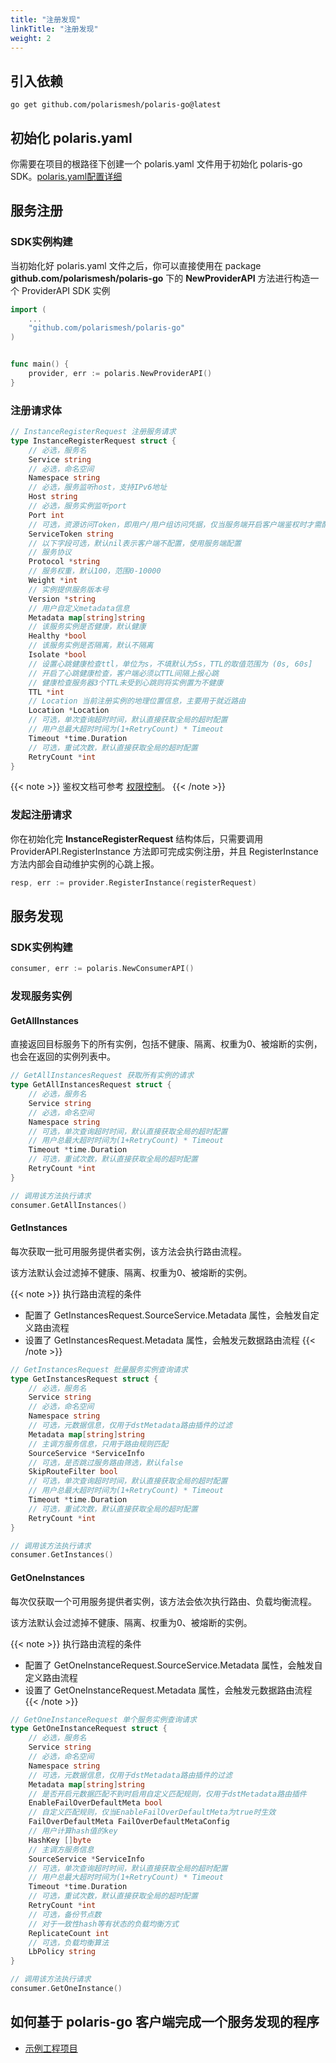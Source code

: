 ```yaml
---
title: "注册发现"
linkTitle: "注册发现"
weight: 2
---
```


## 引入依赖

```
go get github.com/polarismesh/polaris-go@latest
```

## 初始化 polaris.yaml

你需要在项目的根路径下创建一个 polaris.yaml 文件用于初始化 polaris-go SDK。[polaris.yaml配置详细](https://github.com/polarismesh/polaris-go/blob/main/polaris.yaml)

## 服务注册

### SDK实例构建

当初始化好 polaris.yaml 文件之后，你可以直接使用在 package **github.com/polarismesh/polaris-go** 下的 **NewProviderAPI** 方法进行构造一个 ProviderAPI SDK 实例

```go
import (
    ...
	"github.com/polarismesh/polaris-go"
)


func main() {
    provider, err := polaris.NewProviderAPI()
}
```

### 注册请求体

```go
// InstanceRegisterRequest 注册服务请求
type InstanceRegisterRequest struct {
	// 必选，服务名
	Service string
	// 必选，命名空间
	Namespace string
	// 必选，服务监听host，支持IPv6地址
	Host string
	// 必选，服务实例监听port
	Port int
	// 可选，资源访问Token，即用户/用户组访问凭据，仅当服务端开启客户端鉴权时才需配置
	ServiceToken string
	// 以下字段可选，默认nil表示客户端不配置，使用服务端配置
	// 服务协议
	Protocol *string
	// 服务权重，默认100，范围0-10000
	Weight *int
	// 实例提供服务版本号
	Version *string
	// 用户自定义metadata信息
	Metadata map[string]string
	// 该服务实例是否健康，默认健康
	Healthy *bool
	// 该服务实例是否隔离，默认不隔离
	Isolate *bool
    // 设置心跳健康检查ttl，单位为s，不填默认为5s，TTL的取值范围为 (0s, 60s]
    // 开启了心跳健康检查，客户端必须以TTL间隔上报心跳
    // 健康检查服务器3个TTL未受到心跳则将实例置为不健康
	TTL *int
    // Location 当前注册实例的地理位置信息，主要用于就近路由
	Location *Location
	// 可选，单次查询超时时间，默认直接获取全局的超时配置
	// 用户总最大超时时间为(1+RetryCount) * Timeout
	Timeout *time.Duration
	// 可选，重试次数，默认直接获取全局的超时配置
	RetryCount *int
}
```

{{< note >}}
鉴权文档可参考 [权限控制](/docs/使用指南/控制台使用/权限控制/)。
{{< /note >}}

### 发起注册请求

你在初始化完 **InstanceRegisterRequest** 结构体后，只需要调用 ProviderAPI.RegisterInstance 方法即可完成实例注册，并且 RegisterInstance 方法内部会自动维护实例的心跳上报。

```go
resp, err := provider.RegisterInstance(registerRequest)
```

## 服务发现


### SDK实例构建

```go
consumer, err := polaris.NewConsumerAPI()
```

### 发现服务实例

#### GetAllInstances

直接返回目标服务下的所有实例，包括不健康、隔离、权重为0、被熔断的实例，也会在返回的实例列表中。

```go
// GetAllInstancesRequest 获取所有实例的请求
type GetAllInstancesRequest struct {
	// 必选，服务名
	Service string
	// 必选，命名空间
	Namespace string
	// 可选，单次查询超时时间，默认直接获取全局的超时配置
	// 用户总最大超时时间为(1+RetryCount) * Timeout
	Timeout *time.Duration
	// 可选，重试次数，默认直接获取全局的超时配置
	RetryCount *int
}

// 调用该方法执行请求
consumer.GetAllInstances()
```

#### GetInstances

每次获取一批可用服务提供者实例，该方法会执行路由流程。

该方法默认会过滤掉不健康、隔离、权重为0、被熔断的实例。

{{< note >}} 
执行路由流程的条件
- 配置了 GetInstancesRequest.SourceService.Metadata 属性，会触发自定义路由流程
- 设置了 GetInstancesRequest.Metadata 属性，会触发元数据路由流程
{{< /note >}}

```go
// GetInstancesRequest 批量服务实例查询请求
type GetInstancesRequest struct {
	// 必选，服务名
	Service string
	// 必选，命名空间
	Namespace string
	// 可选，元数据信息，仅用于dstMetadata路由插件的过滤
	Metadata map[string]string
	// 主调方服务信息，只用于路由规则匹配
	SourceService *ServiceInfo
	// 可选，是否跳过服务路由筛选，默认false
	SkipRouteFilter bool
	// 可选，单次查询超时时间，默认直接获取全局的超时配置
	// 用户总最大超时时间为(1+RetryCount) * Timeout
	Timeout *time.Duration
	// 可选，重试次数，默认直接获取全局的超时配置
	RetryCount *int
}

// 调用该方法执行请求
consumer.GetInstances()
```

#### GetOneInstances

每次仅获取一个可用服务提供者实例，该方法会依次执行路由、负载均衡流程。

该方法默认会过滤掉不健康、隔离、权重为0、被熔断的实例。

{{< note >}} 
执行路由流程的条件
- 配置了 GetOneInstanceRequest.SourceService.Metadata 属性，会触发自定义路由流程
- 设置了 GetOneInstanceRequest.Metadata 属性，会触发元数据路由流程
{{< /note >}}

```go
// GetOneInstanceRequest 单个服务实例查询请求
type GetOneInstanceRequest struct {
	// 必选，服务名
	Service string
	// 必选，命名空间
	Namespace string
	// 可选，元数据信息，仅用于dstMetadata路由插件的过滤
	Metadata map[string]string
	// 是否开启元数据匹配不到时启用自定义匹配规则，仅用于dstMetadata路由插件
	EnableFailOverDefaultMeta bool
	// 自定义匹配规则，仅当EnableFailOverDefaultMeta为true时生效
	FailOverDefaultMeta FailOverDefaultMetaConfig
	// 用户计算hash值的key
	HashKey []byte
	// 主调方服务信息
	SourceService *ServiceInfo
	// 可选，单次查询超时时间，默认直接获取全局的超时配置
	// 用户总最大超时时间为(1+RetryCount) * Timeout
	Timeout *time.Duration
	// 可选，重试次数，默认直接获取全局的超时配置
	RetryCount *int
	// 可选，备份节点数
	// 对于一致性hash等有状态的负载均衡方式
	ReplicateCount int
	// 可选，负载均衡算法
	LbPolicy string
}

// 调用该方法执行请求
consumer.GetOneInstance()
```


## 如何基于 polaris-go 客户端完成一个服务发现的程序

- [示例工程项目](https://github.com/polarismesh/polaris-go/tree/main/examples/quickstart)

